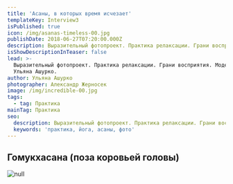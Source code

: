 ```yaml
---
title: 'Асаны, в которых время исчезает'
templateKey: Interview3
isPublished: true
icon: /img/asanas-timeless-00.jpg
publishDate: 2018-06-27T07:20:00.000Z
description: Выразительный фотопроект. Практика релаксации. Грани восприятия.
isShowDescriptionInTeaser: false
lead: >-
  Выразительный фотопроект. Практика релаксации. Грани восприятия. Модель -
  Ульяна Ашурко.
author: Ульяна Ашурко
photographer: Александр Жерносек
image: /img/incredible-00.jpg
tags:
  - tag: Практика
mainTag: Практика
seo:
  description: Выразительный фотопроект. Практика релаксации. Грани восприятия.
  keywords: 'практика, йога, асаны, фото'
---
```


## Гомукхасана (поза коровьей головы)

![null](/img/asanas-timeless-01.jpg)
